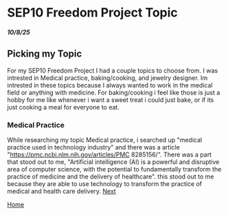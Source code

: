 # SEP10 Freedom Project Topic
##### 10/8/25

## Picking my Topic

For my SEP10 Freedom Project I had a couple topics to choose from. I was intrested in Medical practice, baking/cooking, and jewelry designer. Im intrested in these topics because I always wanted to work in the medical field or anything with medicine. For baking/cooking i feel like those is just a hobby for me like whenever i want a sweet treat i could just bake, or if its just cooking a meal for everyone to eat.

### Medical Practice
While researching my topic Medical practice, i searched up "medical practice used in technology industry" and there was a article
"https://pmc.ncbi.nlm.nih.gov/articles/PMC
8285156/". There was a part that stood out to me, "Artificial intelligence (AI) is a powerful and disruptive area of computer science, with the potential to fundamentally transform the practice of medicine and the delivery of healthcare". this stood out to me because they are able to use technology to transform the practice of medical and health care delivery.
[Next](entry02.md)

[Home](../README.md)
